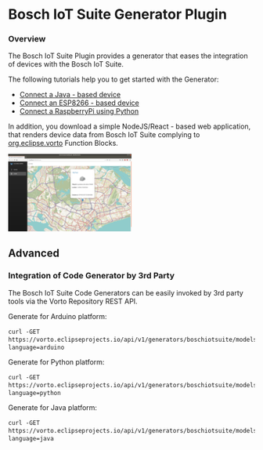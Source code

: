 # Bosch IoT Suite Generator Plugin

### Overview

The Bosch IoT Suite Plugin provides a generator that eases the integration of devices with the Bosch IoT Suite.

The following tutorials help you to get started with the Generator:

- [Connect a Java - based device](../../docs/tutorials/connect_javadevice.md)
- [Connect an ESP8266 - based device](../../docs/tutorials/connect_esp8266.md)
- [Connect a RaspberryPi using Python](../../docs/tutorials/mqtt-python.md)

In addition, you download a simple NodeJS/React - based web application, that renders device data from Bosch IoT Suite complying to [org.eclipse.vorto](https://vorto.eclipseprojects.io/#/?s=org.eclipse.vorto) Function Blocks.

<img src="./images/bosch-iot-suite-webui.png" width="50%" />

## Advanced

### Integration of Code Generator by 3rd Party

The Bosch IoT Suite Code Generators can be easily invoked by 3rd party tools via the Vorto Repository REST API.

Generate for Arduino platform:

	curl -GET https://vorto.eclipseprojects.io/api/v1/generators/boschiotsuite/models/org.eclipse.vorto:Temperature:1.0.0?language=arduino

Generate for Python platform:

	curl -GET https://vorto.eclipseprojects.io/api/v1/generators/boschiotsuite/models/org.eclipse.vorto:Temperature:1.0.0?language=python

Generate for Java platform:

	curl -GET https://vorto.eclipseprojects.io/api/v1/generators/boschiotsuite/models/org.eclipse.vorto:Temperature:1.0.0?language=java

	
